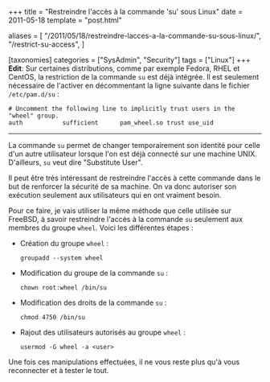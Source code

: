 +++
title = "Restreindre l'accès à la commande 'su' sous Linux"
date = 2011-05-18
template = "post.html"

aliases = [
  "/2011/05/18/restreindre-lacces-a-la-commande-su-sous-linux/",
  "/restrict-su-access",
]

[taxonomies]
categories = ["SysAdmin", "Security"]
tags = ["Linux"]
+++
**Edit**: Sur certaines distributions, comme par exemple Fedora, RHEL et CentOS,
la restriction de la commande `su` est déjà intégrée. Il est seulement
nécessaire de l'activer en décommentant la ligne suivante dans le fichier
`/etc/pam.d/su` :

```
# Uncomment the following line to implicitly trust users in the "wheel" group.
auth           sufficient      pam_wheel.so trust use_uid
```

* * *

La commande `su` permet de changer temporairement son identité pour celle d'un
autre utilisateur lorsque l'on est déjà connecté sur une machine UNIX.
D'ailleurs, `su` veut dire "Substitute User".

Il peut être très intéressant de restreindre l'accès à cette commande dans le
but de renforcer la sécurité de sa machine. On va donc autoriser son exécution
seulement aux utilisateurs qui en ont vraiment besoin.

<!-- more -->

Pour ce faire, je vais utiliser la même méthode que celle utilisée sur FreeBSD,
à savoir restreindre l'accès à la commande `su` seulement aux membres du groupe
`wheel`. Voici les différentes étapes :

* Création du groupe `wheel` :

  ```
  groupadd --system wheel
  ```

* Modification du groupe de la commande `su` :

  ```
  chown root:wheel /bin/su
  ```

* Modification des droits de la commande `su` :

  ```
  chmod 4750 /bin/su
  ```

* Rajout des utilisateurs autorisés au groupe `wheel` :

  ```
  usermod -G wheel -a <user>
  ```

Une fois ces manipulations effectuées, il ne vous reste plus qu'à vous
reconnecter et à tester le tout.
